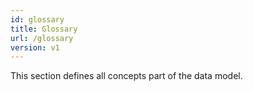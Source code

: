 ```yaml
---
id: glossary
title: Glossary
url: /glossary
version: v1
---
```


This section defines all concepts part of the data model.
